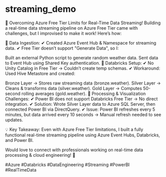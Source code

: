 # streaming_demo

🚀 Overcoming Azure Free Tier Limits for Real-Time Data Streaming!
Building a real-time data streaming pipeline on Azure Free Tier came with challenges, but I improvised to make it work! Here’s how:

🔹 Data Ingestion:
✔ Created Azure Event Hub & Namespace for streaming data.
✔ Free Tier doesn’t support "Generate Data", so I:

Built an external Python script to generate random weather data.
Sent data to Event Hub using Shared Key authentication.
🔹 Databricks Setup:
✔ No Unity Catalog in Free Tier → Couldn’t create temp schemas.
✔ Workaround: Used Hive Metastore and created:

Bronze Layer → Stores raw streaming data (bronze.weather).
Silver Layer → Cleans & transforms data (silver.weather).
Gold Layer → Computes 50-second rolling averages (gold.weather).
🔹 Processing & Visualization Challenges:
✔ Power BI does not support Databricks Free Tier → No direct integration.
✔ Solution: Wrote Silver Layer data to Azure SQL Server, then connected Power BI via DirectQuery.
✔ Issue: Power BI refreshes every 5 minutes, but data arrived every 10 seconds → Manual refresh needed to see updates.

💡 Key Takeaway:
Even with Azure Free Tier limitations, I built a fully functional real-time streaming pipeline using Azure Event Hubs, Databricks, and Power BI.

Would love to connect with professionals working on real-time data processing & cloud engineering! 🚀

#Azure #Databricks #DataEngineering #Streaming #PowerBI #RealTimeData
